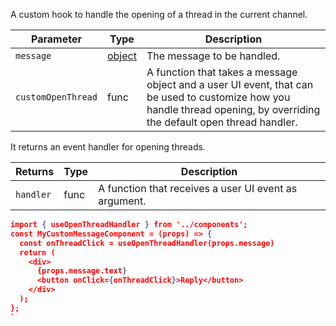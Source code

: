 A custom hook to handle the opening of a thread in the current channel.

| Parameter          | Type                                                     | Description                                                                                                                                                             |
| ------------------ | -------------------------------------------------------- | ----------------------------------------------------------------------------------------------------------------------------------------------------------------------- |
| `message`          | [object](https://getstream.io/chat/docs/#message_format) | The message to be handled.                                                                                                                                              |
| `customOpenThread` | func                                                     | A function that takes a message object and a user UI event, that can be used to customize how you handle thread opening, by overriding the default open thread handler. |

It returns an event handler for opening threads.

| Returns   | Type | Description                                           |
| --------- | ---- | ----------------------------------------------------- |
| `handler` | func | A function that receives a user UI event as argument. |

```json
import { useOpenThreadHandler } from '../components';
const MyCustomMessageComponent = (props) => {
  const onThreadClick = useOpenThreadHandler(props.message)
  return (
    <div>
      {props.message.text}
      <button onClick={onThreadClick}>Reply</button>
    </div>
  );
};
`
```
